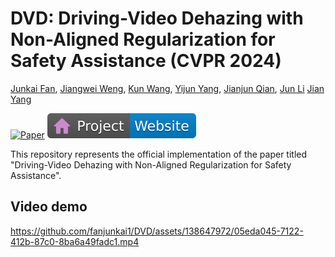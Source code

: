 # DVD: Driving-Video Dehazing with Non-Aligned Regularization for Safety Assistance (CVPR 2024)

[Junkai Fan](https://fanjunkai1.github.io/),
[Jiangwei Weng](https://wengjiangwei.github.io/),
[Kun Wang](https://github.com/w2kun/),
[Yijun Yang](https://yijun-yang.github.io/),
[Jianjun Qian](http://www.patternrecognition.asia/qian/),
[Jun Li](https://sites.google.com/view/junlineu/)
[Jian Yang](https://scholar.google.com/citations?user=6CIDtZQAAAAJ&hl=zh-CN)

[![Paper](https://img.shields.io/badge/arXiv-PDF-b31b1b)](https://arxiv.org/pdf/2405.09996)
[![Website](figs/badge-website.svg)](https://fanjunkai1.github.io/projectpage/DVD/index.html)

This repository represents the official implementation of the paper titled "Driving-Video Dehazing with Non-Aligned Regularization for Safety Assistance".

## Video demo
https://github.com/fanjunkai1/DVD/assets/138647972/05eda045-7122-412b-87c0-8ba6a49fadc1.mp4



